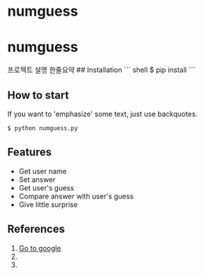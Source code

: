 # numguess
<h1>numguess</h1>
프로젝트 설명 한줄요약
## Installation
``` shell
$ pip install 
```

## How to start
If you want to 'emphasize' some text, just use backquotes.
```shell
$ python numguess.py
```

## Features
- Get user name
- Set answer
- Get user's guess
- Compare answer with user's guess
- Give little surprise

## References
1. [Go to google](https://www.google.com/)
2.
3.

